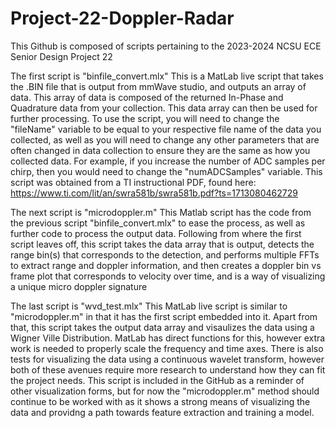 # Project-22-Doppler-Radar

This Github is composed of scripts pertaining to the 2023-2024 NCSU ECE Senior Design Project 22 

The first script is "binfile_convert.mlx" This is a MatLab live script that takes the .BIN file that is output from mmWave studio, and outputs an array of data. This array of data is composed of the returned In-Phase and Quadrature data from your collection. This data array can then be used for further processing. To use the script, you will need to change the "fileName" variable to be equal to your respective file name of the data you collected, as well as you will need to change any other parameters that are often changed in data collection to ensure they are the same as how you collected data. For example, if you increase the number of ADC samples per chirp, then you would need to change the "numADCSamples" variable. This script was obtained from a TI instructional PDF, found here: https://www.ti.com/lit/an/swra581b/swra581b.pdf?ts=1713080462729

The next script is "microdoppler.m" This Matlab script has the code from the previous script "binfile_convert.mlx" to ease the process, as well as further code to process the output data. Following from where the first script leaves off, this script takes the data array that is output, detects the range bin(s) that corresponds to the detection, and performs multiple FFTs to extract range and doppler information, and then creates a doppler bin vs frame plot that corresponds to velocity over time, and is a way of visualizing a unique micro doppler signature

The last script is "wvd_test.mlx" This MatLab live script is similar to "microdoppler.m" in that it has the first script embedded into it. Apart from that, this script takes the output data array and visaulizes the data using a Wigner Ville Distribution. MatLab has direct functions for this, however extra work is needed to properly scale the frequency and time axes. There is also tests for visualizing the data using a continuous wavelet transform, however both of these avenues require more research to understand how they can fit the project needs. This script is included in the GitHub as a reminder of other visualization forms, but for now the "microdoppler.m" method should continue to be worked with as it shows a strong means of visualizing the data and providng a path towards feature extraction and training a model.
